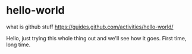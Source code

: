 # hello-world
what is github stuff https://guides.github.com/activities/hello-world/

Hello, just trying this whole thing out and we'll see how it goes.
First time, long time.
